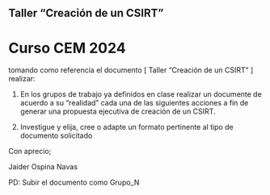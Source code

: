 ## Taller “Creación de un CSIRT”

# Curso CEM 2024


tomando como referencia el documento [ Taller “Creación de un CSIRT” ]  realizar:


1.	En los grupos de trabajo ya definidos en clase realizar un documente de acuerdo a su “realidad” cada una de las siguientes acciones a fin de generar una propuesta ejecutiva de creación de un CSIRT.

2.	Investigue y elija, cree o adapte un formato pertinente al tipo de documento solicitado

Con aprecio;

Jaider Ospina Navas

PD: Subir el documento como  Grupo_N